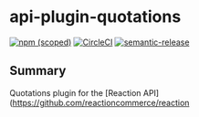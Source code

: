 # api-plugin-quotations

[![npm (scoped)](https://img.shields.io/npm/v/@reactioncommerce/api-plugin-quotations.svg)](https://www.npmjs.com/package/@reactioncommerce/api-plugin-quotations)
[![CircleCI](https://circleci.com/gh/reactioncommerce/api-plugin-quotations.svg?style=svg)](https://circleci.com/gh/reactioncommerce/api-plugin-quotations)
[![semantic-release](https://img.shields.io/badge/%20%20%F0%9F%93%A6%F0%9F%9A%80-semantic--release-e10079.svg)](https://github.com/semantic-release/semantic-release)

## Summary

Quotations plugin for the [Reaction API](https://github.com/reactioncommerce/reaction
